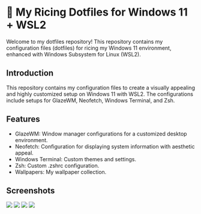 # 🍙 My Ricing Dotfiles for Windows 11 + WSL2
Welcome to my dotfiles repository! This repository contains my configuration files (dotfiles) for ricing my Windows 11 environment, enhanced with Windows Subsystem for Linux (WSL2).

## Introduction
This repository contains my configuration files to create a visually appealing and highly customized setup on Windows 11 with WSL2. The configurations include setups for GlazeWM, Neofetch, Windows Terminal, and Zsh.

## Features
- GlazeWM: Window manager configurations for a customized desktop environment.
- Neofetch: Configuration for displaying system information with aesthetic appeal.
- Windows Terminal: Custom themes and settings.
- Zsh: Custom .zshrc configuration.
- Wallpapers: My wallpaper collection.

## Screenshots

![](/rice-preview/1.png)
![](/rice-preview/2.png)
![](/rice-preview/5.png)
![](/rice-preview/6.png)
